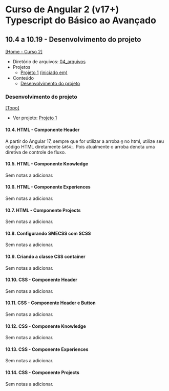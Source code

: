 # Curso de Angular 2 (v17+) Typescript do Básico ao Avançado

## 10.4 a 10.19 - Desenvolvimento do projeto
[[Home - Curso 2]](../../README.md#curso-2)<br />

- Diretório de arquivos: [04_arquivos](./04_arquivos/)
- Projetos
  - [Projeto 1](./04_arquivos/proj_01/) [(iniciado em)](#desenvolvimento-do-projeto)
- Conteúdo
  - [Desenvolvimento do projeto](#desenvolvimento-do-projeto)

### Desenvolvimento do projeto
[[Topo]](#)<br />

- Ver projeto: [Projeto 1](./04_arquivos/proj_01/)

#### 10.4. HTML - Componente Header

A partir do Angular 17, sempre que for utilizar a arroba `@` no html, utilize seu código HTML diretamente `&#64;`. Pois atualmente o arroba denota uma diretiva de controle de fluxo.

#### 10.5. HTML - Componente Knowledge

Sem notas a adicionar.

#### 10.6. HTML - Componente Experiences

Sem notas a adicionar.

#### 10.7. HTML - Componente Projects

Sem notas a adicionar.

#### 10.8. Configurando SMECSS com SCSS

Sem notas a adicionar.

#### 10.9. Criando a classe CSS container

Sem notas a adicionar.

#### 10.10. CSS - Componente Header

Sem notas a adicionar.

#### 10.11. CSS - Componente Header e Button

Sem notas a adicionar.

#### 10.12. CSS - Componente Knowledge

Sem notas a adicionar.

#### 10.13. CSS - Componente Experiences

Sem notas a adicionar.

#### 10.14. CSS - Componente Projects

Sem notas a adicionar.